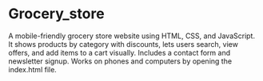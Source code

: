 # Grocery_store
A mobile-friendly grocery store website using HTML, CSS, and JavaScript. It shows products by category with discounts, lets users search, view offers, and add items to a cart visually. Includes a contact form and newsletter signup. Works on phones and computers by opening the index.html file.
